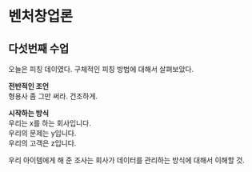# 벤처창업론

## 다섯번째 수업

오늘은 피칭 데이였다. 구체적인 피칭 방법에 대해서 살펴보았다.

**전반적인 조언**  
형용사 좀 그만 써라. 건조하게.  

**시작하는 방식**  
우리는 x를 하는 회사입니다.  
우리의 문제는 y입니다.  
우리의 고객은 z입니다.  

우리 아이템에게 해 준 조사는 회사가 데이터를 관리하는 방식에 대해서 이해할 것.  

